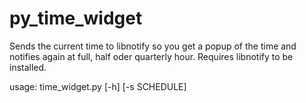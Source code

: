 py_time_widget
==============
Sends the current time to libnotify so you get a popup of the time and notifies again at full, half oder quarterly hour.
Requires libnotify to be installed.

usage: time_widget.py [-h] [-s SCHEDULE]

